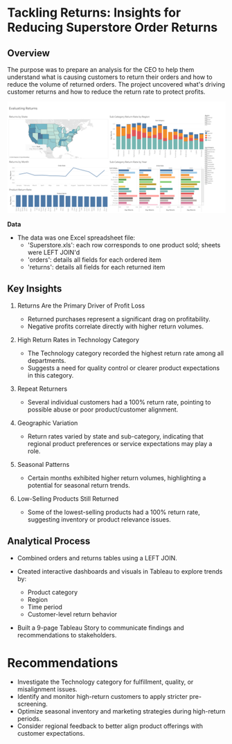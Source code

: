 # Tackling Returns: Insights for Reducing Superstore Order Returns 

## Overview 
The purpose was to prepare an analysis for the CEO to help them understand what is causing customers to return their orders and how to reduce the volume of returned orders. The project uncovered what's driving customer returns and how to reduce the return rate to protect profits.

![Returns Dashboard](https://github.com/Parkerjcow/Data_projects_Tripleten/blob/Tackling-Returns-Insights-for-Reducing-Superstore-Order-Returns/Evaluating%20Returns.png?raw=true)

**Data**
- The data was one Excel spreadsheet file:
  - 'Superstore.xls': each row corresponds to one product sold; sheets were LEFT JOIN'd
  - 'orders': details all fields for each ordered item
  - 'returns': details all fields for each returned item

## Key Insights
1. Returns Are the Primary Driver of Profit Loss
   - Returned purchases represent a significant drag on profitability.
   - Negative profits correlate directly with higher return volumes.

2. High Return Rates in Technology Category
   - The Technology category recorded the highest return rate among all departments.
   - Suggests a need for quality control or clearer product expectations in this category.

3. Repeat Returners
   - Several individual customers had a 100% return rate, pointing to possible abuse or poor product/customer alignment.

4. Geographic Variation
   - Return rates varied by state and sub-category, indicating that regional product preferences or service expectations may play a role.

5. Seasonal Patterns
   - Certain months exhibited higher return volumes, highlighting a potential for seasonal return trends.

6. Low-Selling Products Still Returned
   - Some of the lowest-selling products had a 100% return rate, suggesting inventory or product relevance issues.

## Analytical Process
- Combined orders and returns tables using a LEFT JOIN.
- Created interactive dashboards and visuals in Tableau to explore trends by:
   - Product category
   - Region
   - Time period
   - Customer-level return behavior

- Built a 9-page Tableau Story to communicate findings and recommendations to stakeholders.

# Recommendations
- Investigate the Technology category for fulfillment, quality, or misalignment issues.
- Identify and monitor high-return customers to apply stricter pre-screening.
- Optimize seasonal inventory and marketing strategies during high-return periods.
- Consider regional feedback to better align product offerings with customer expectations.


